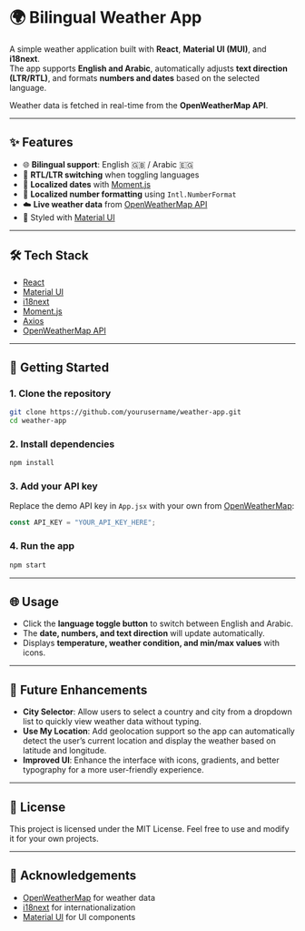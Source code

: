 # 🌍 Bilingual Weather App

A simple weather application built with **React**, **Material UI (MUI)**, and **i18next**.  
The app supports **English and Arabic**, automatically adjusts **text direction (LTR/RTL)**, and formats **numbers and dates** based on the selected language.  

Weather data is fetched in real-time from the **OpenWeatherMap API**.

---

## ✨ Features
- 🌐 **Bilingual support**: English 🇬🇧 / Arabic 🇪🇬  
- 🔄 **RTL/LTR switching** when toggling languages  
- 📅 **Localized dates** with [Moment.js](https://momentjs.com/)  
- 🔢 **Localized number formatting** using `Intl.NumberFormat`  
- ☁️ **Live weather data** from [OpenWeatherMap API](https://openweathermap.org/api)  
- 🎨 Styled with [Material UI](https://mui.com/)  

---

## 🛠️ Tech Stack
- [React](https://react.dev/)  
- [Material UI](https://mui.com/)  
- [i18next](https://react.i18next.com/)  
- [Moment.js](https://momentjs.com/)  
- [Axios](https://axios-http.com/)  
- [OpenWeatherMap API](https://openweathermap.org/)  

---

## 🚀 Getting Started

### 1. Clone the repository
```bash
git clone https://github.com/yourusername/weather-app.git
cd weather-app
````

### 2. Install dependencies

```bash
npm install
```

### 3. Add your API key

Replace the demo API key in `App.jsx` with your own from [OpenWeatherMap](https://home.openweathermap.org/api_keys):

```js
const API_KEY = "YOUR_API_KEY_HERE";
```

### 4. Run the app

```bash
npm start
```

---

## 🌐 Usage

* Click the **language toggle button** to switch between English and Arabic.
* The **date, numbers, and text direction** will update automatically.
* Displays **temperature, weather condition, and min/max values** with icons.

---

## 🚀 Future Enhancements

- **City Selector**: Allow users to select a country and city from a dropdown list to quickly view weather data without typing.
- **Use My Location**: Add geolocation support so the app can automatically detect the user’s current location and display the weather based on latitude and longitude.
- **Improved UI**: Enhance the interface with icons, gradients, and better typography for a more user-friendly experience. 
---

## 📜 License

This project is licensed under the MIT License.
Feel free to use and modify it for your own projects.

---

## 🙌 Acknowledgements

* [OpenWeatherMap](https://openweathermap.org/) for weather data
* [i18next](https://www.i18next.com/) for internationalization
* [Material UI](https://mui.com/) for UI components




